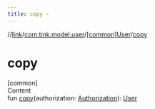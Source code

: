 ```yaml
---
title: copy -
---
```

//[link](../../index.md)/[com.tink.model.user](../index.md)/[[common]User](index.md)/[copy](copy.md)



# copy  
[common]  
Content  
fun [copy](copy.md)(authorization: [Authorization](../[common]-authorization/index.md)): [User](index.md)  



